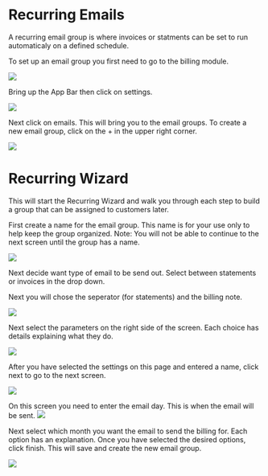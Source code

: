 # Recurring Emails

A recurring email group is where invoices or statments can be set to run automaticaly on a defined schedule.

To set up an email group you first need to go to the billing module.

![](https://wiselibrary.blob.core.windows.net/docs/Windows/Billing_MainMenu.jpg)


Bring up the App Bar then click on settings.

![](https://wiselibrary.blob.core.windows.net/docs/Windows/BillingSettings.png)



Next click on emails. This will bring you to the email groups. To create a new email group, click on the + in the upper right corner.

![](https://wiselibrary.blob.core.windows.net/docs/Windows/Email_Recurrings_Tab.jpg)

# Recurring Wizard

This will start the Recurring Wizard and walk you through each step to build a group that can be assigned to customers later.

First create a name for the email group. This name is for your use only to help keep the group organized. Note: You will not be able to continue to the next screen until the group has a name.

![](https://wiselibrary.blob.core.windows.net/docs/Windows/Email_Recurring_GroupName.jpg)


Next decide want type of email to be send out. Select between statements or invoices in the drop down.


Next you will chose the seperator (for statements) and the billing note.

![](https://wiselibrary.blob.core.windows.net/docs/Windows/Email_Recurring_Notes.jpg)

Next select the parameters on the right side of the screen. Each choice has details explaining what they do.

![](https://wiselibrary.blob.core.windows.net/docs/Windows/Email_Recurring_Options.jpg)

After you have selected the settings on this page and entered a name, click next to go to the next screen.

![](https://wiselibrary.blob.core.windows.net/docs/Windows/Email_Recurring_step.jpg)



On this screen you need to enter the email day. This is when the email will be sent.
![](https://wiselibrary.blob.core.windows.net/docs/Windows/Email_Recurring_Day.jpg)

Next select which month you want the email to send the billing for. Each option has an explanation. Once you have selected the desired options, click finish. This will save and create the new email group.

![](https://wiselibrary.blob.core.windows.net/docs/Windows/Email_Recurring_TimeFrame.jpg)

